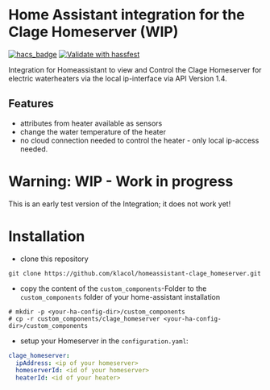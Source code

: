 # Home Assistant integration for the Clage Homeserver (WIP)

[![hacs_badge](https://img.shields.io/badge/HACS-Default-orange.svg)](https://github.com/custom-components/hacs)
[![Validate with hassfest](https://github.com/klacol/homeassistant-clage_homeserver/actions/workflows/hassfest.yaml/badge.svg)](https://github.com/klacol/homeassistant-clage_homeserver/actions/workflows/hassfest.yaml)

Integration for Homeassistant to view and Control the Clage Homeserver for electric waterheaters via the local ip-interface via API Version 1.4. 

## Features
- attributes from heater available as sensors
- change the water temperature of the heater
- no cloud connection needed to control the heater - only local ip-access needed.

# Warning: WIP - Work in progress
This is an early test version of the Integration; it does not work yet!

# Installation

- clone this repository
```
git clone https://github.com/klacol/homeassistant-clage_homeserver.git
```
- copy the content of the `custom_components`-Folder to the `custom_components` folder of your home-assistant installation

```
# mkdir -p <your-ha-config-dir>/custom_components
# cp -r custom_components/clage_homeserver <your-ha-config-dir>/custom_components
```

* setup your Homeserver in the `configuration.yaml`:

```yaml
clage_homeserver:
  ipAddress: <ip of your homeserver>
  homeserverId: <id of your homeserver>
  heaterId: <id of your heater>
```

<!-- # Sample View
![screenshot of Home Assistant](doc/ha_entity_view.png) -->